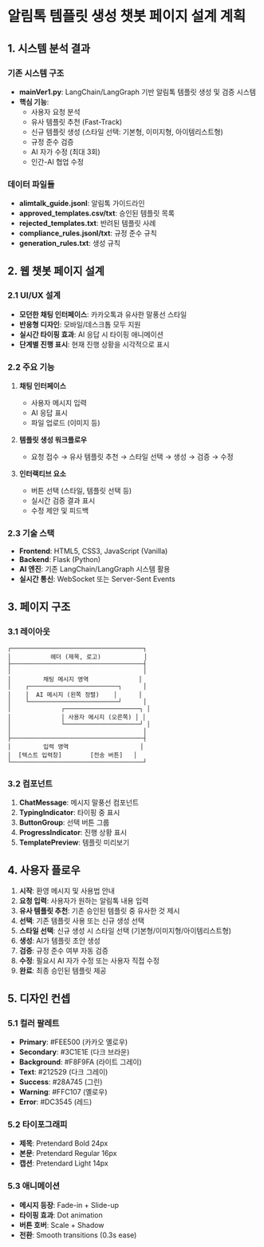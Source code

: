 # 알림톡 템플릿 생성 챗봇 페이지 설계 계획

## 1. 시스템 분석 결과

### 기존 시스템 구조
- **mainVer1.py**: LangChain/LangGraph 기반 알림톡 템플릿 생성 및 검증 시스템
- **핵심 기능**:
  - 사용자 요청 분석
  - 유사 템플릿 추천 (Fast-Track)
  - 신규 템플릿 생성 (스타일 선택: 기본형, 이미지형, 아이템리스트형)
  - 규정 준수 검증
  - AI 자가 수정 (최대 3회)
  - 인간-AI 협업 수정

### 데이터 파일들
- **alimtalk_guide.jsonl**: 알림톡 가이드라인
- **approved_templates.csv/txt**: 승인된 템플릿 목록
- **rejected_templates.txt**: 반려된 템플릿 사례
- **compliance_rules.jsonl/txt**: 규정 준수 규칙
- **generation_rules.txt**: 생성 규칙

## 2. 웹 챗봇 페이지 설계

### 2.1 UI/UX 설계
- **모던한 채팅 인터페이스**: 카카오톡과 유사한 말풍선 스타일
- **반응형 디자인**: 모바일/데스크톱 모두 지원
- **실시간 타이핑 효과**: AI 응답 시 타이핑 애니메이션
- **단계별 진행 표시**: 현재 진행 상황을 시각적으로 표시

### 2.2 주요 기능
1. **채팅 인터페이스**
   - 사용자 메시지 입력
   - AI 응답 표시
   - 파일 업로드 (이미지 등)

2. **템플릿 생성 워크플로우**
   - 요청 접수 → 유사 템플릿 추천 → 스타일 선택 → 생성 → 검증 → 수정

3. **인터랙티브 요소**
   - 버튼 선택 (스타일, 템플릿 선택 등)
   - 실시간 검증 결과 표시
   - 수정 제안 및 피드백

### 2.3 기술 스택
- **Frontend**: HTML5, CSS3, JavaScript (Vanilla)
- **Backend**: Flask (Python)
- **AI 엔진**: 기존 LangChain/LangGraph 시스템 활용
- **실시간 통신**: WebSocket 또는 Server-Sent Events

## 3. 페이지 구조

### 3.1 레이아웃
```
┌─────────────────────────────────────┐
│           헤더 (제목, 로고)            │
├─────────────────────────────────────┤
│                                     │
│         채팅 메시지 영역              │
│    ┌─────────────────────────┐      │
│    │  AI 메시지 (왼쪽 정렬)    │      │
│    └─────────────────────────┘      │
│              ┌─────────────────────┐ │
│              │ 사용자 메시지 (오른쪽) │ │
│              └─────────────────────┘ │
│                                     │
├─────────────────────────────────────┤
│         입력 영역                    │
│  [텍스트 입력창]        [전송 버튼]   │
└─────────────────────────────────────┘
```

### 3.2 컴포넌트
1. **ChatMessage**: 메시지 말풍선 컴포넌트
2. **TypingIndicator**: 타이핑 중 표시
3. **ButtonGroup**: 선택 버튼 그룹
4. **ProgressIndicator**: 진행 상황 표시
5. **TemplatePreview**: 템플릿 미리보기

## 4. 사용자 플로우

1. **시작**: 환영 메시지 및 사용법 안내
2. **요청 입력**: 사용자가 원하는 알림톡 내용 입력
3. **유사 템플릿 추천**: 기존 승인된 템플릿 중 유사한 것 제시
4. **선택**: 기존 템플릿 사용 또는 신규 생성 선택
5. **스타일 선택**: 신규 생성 시 스타일 선택 (기본형/이미지형/아이템리스트형)
6. **생성**: AI가 템플릿 초안 생성
7. **검증**: 규정 준수 여부 자동 검증
8. **수정**: 필요시 AI 자가 수정 또는 사용자 직접 수정
9. **완료**: 최종 승인된 템플릿 제공

## 5. 디자인 컨셉

### 5.1 컬러 팔레트
- **Primary**: #FEE500 (카카오 옐로우)
- **Secondary**: #3C1E1E (다크 브라운)
- **Background**: #F8F9FA (라이트 그레이)
- **Text**: #212529 (다크 그레이)
- **Success**: #28A745 (그린)
- **Warning**: #FFC107 (옐로우)
- **Error**: #DC3545 (레드)

### 5.2 타이포그래피
- **제목**: Pretendard Bold 24px
- **본문**: Pretendard Regular 16px
- **캡션**: Pretendard Light 14px

### 5.3 애니메이션
- **메시지 등장**: Fade-in + Slide-up
- **타이핑 효과**: Dot animation
- **버튼 호버**: Scale + Shadow
- **전환**: Smooth transitions (0.3s ease)

